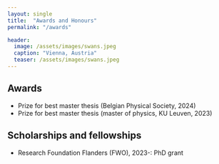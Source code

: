 ```yaml
---
layout: single
title:  "Awards and Honours"
permalink: "/awards"

header:
  image: /assets/images/swans.jpeg
  caption: "Vienna, Austria"
  teaser: /assets/images/swans.jpeg
---
```


<h2> Awards </h2>
<ul>
	<li> Prize for best master thesis (Belgian Physical Society, 2024) </li>
	<li> Prize for best master thesis (master of physics, KU Leuven, 2023) </li>
</ul>





<h2> Scholarships and fellowships </h2>
<ul>
	<li> Research Foundation Flanders (FWO), 2023-: PhD grant </li>
</ul>



